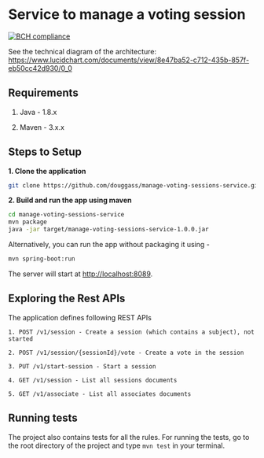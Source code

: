# Service to manage a voting session
[![BCH compliance](https://bettercodehub.com/edge/badge/douggass/manage-voting-sessions-service?branch=master)](https://bettercodehub.com/)

See the technical diagram of the architecture: https://www.lucidchart.com/documents/view/8e47ba52-c712-435b-857f-eb50cc42d930/0_0

## Requirements

1. Java - 1.8.x

2. Maven - 3.x.x


## Steps to Setup

**1. Clone the application**

```bash
git clone https://github.com/douggass/manage-voting-sessions-service.git
```

**2. Build and run the app using maven**

```bash
cd manage-voting-sessions-service
mvn package
java -jar target/manage-voting-sessions-service-1.0.0.jar
```

Alternatively, you can run the app without packaging it using -

```bash
mvn spring-boot:run
```

The server will start at <http://localhost:8089>.

## Exploring the Rest APIs

The application defines following REST APIs

```
1. POST /v1/session - Create a session (which contains a subject), not started

2. POST /v1/session/{sessionId}/vote - Create a vote in the session

3. PUT /v1/start-session - Start a session

4. GET /v1/session - List all sessions documents

5. GET /v1/associate - List all associates documents

```

## Running tests

The project also contains tests for all the rules. For running the tests, go to the root directory of the project and type `mvn test` in your terminal.
